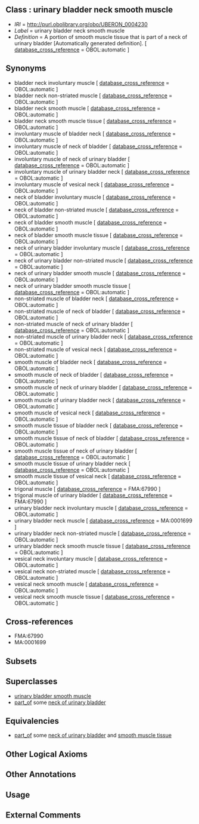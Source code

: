 
## Class : urinary bladder neck smooth muscle

 * *IRI* = http://purl.obolibrary.org/obo/UBERON_0004230
 * *Label* = urinary bladder neck smooth muscle
 * *Definition* = A portion of smooth muscle tissue that is part of a neck of urinary bladder [Automatically generated definition]. [ [database_cross_reference](../../ef/oboInOwl#hasDbXref.md) = OBOL:automatic ]

## Synonyms

 * bladder neck involuntary muscle [ [database_cross_reference](../../ef/oboInOwl#hasDbXref.md) = OBOL:automatic ]
 * bladder neck non-striated muscle [ [database_cross_reference](../../ef/oboInOwl#hasDbXref.md) = OBOL:automatic ]
 * bladder neck smooth muscle [ [database_cross_reference](../../ef/oboInOwl#hasDbXref.md) = OBOL:automatic ]
 * bladder neck smooth muscle tissue [ [database_cross_reference](../../ef/oboInOwl#hasDbXref.md) = OBOL:automatic ]
 * involuntary muscle of bladder neck [ [database_cross_reference](../../ef/oboInOwl#hasDbXref.md) = OBOL:automatic ]
 * involuntary muscle of neck of bladder [ [database_cross_reference](../../ef/oboInOwl#hasDbXref.md) = OBOL:automatic ]
 * involuntary muscle of neck of urinary bladder [ [database_cross_reference](../../ef/oboInOwl#hasDbXref.md) = OBOL:automatic ]
 * involuntary muscle of urinary bladder neck [ [database_cross_reference](../../ef/oboInOwl#hasDbXref.md) = OBOL:automatic ]
 * involuntary muscle of vesical neck [ [database_cross_reference](../../ef/oboInOwl#hasDbXref.md) = OBOL:automatic ]
 * neck of bladder involuntary muscle [ [database_cross_reference](../../ef/oboInOwl#hasDbXref.md) = OBOL:automatic ]
 * neck of bladder non-striated muscle [ [database_cross_reference](../../ef/oboInOwl#hasDbXref.md) = OBOL:automatic ]
 * neck of bladder smooth muscle [ [database_cross_reference](../../ef/oboInOwl#hasDbXref.md) = OBOL:automatic ]
 * neck of bladder smooth muscle tissue [ [database_cross_reference](../../ef/oboInOwl#hasDbXref.md) = OBOL:automatic ]
 * neck of urinary bladder involuntary muscle [ [database_cross_reference](../../ef/oboInOwl#hasDbXref.md) = OBOL:automatic ]
 * neck of urinary bladder non-striated muscle [ [database_cross_reference](../../ef/oboInOwl#hasDbXref.md) = OBOL:automatic ]
 * neck of urinary bladder smooth muscle [ [database_cross_reference](../../ef/oboInOwl#hasDbXref.md) = OBOL:automatic ]
 * neck of urinary bladder smooth muscle tissue [ [database_cross_reference](../../ef/oboInOwl#hasDbXref.md) = OBOL:automatic ]
 * non-striated muscle of bladder neck [ [database_cross_reference](../../ef/oboInOwl#hasDbXref.md) = OBOL:automatic ]
 * non-striated muscle of neck of bladder [ [database_cross_reference](../../ef/oboInOwl#hasDbXref.md) = OBOL:automatic ]
 * non-striated muscle of neck of urinary bladder [ [database_cross_reference](../../ef/oboInOwl#hasDbXref.md) = OBOL:automatic ]
 * non-striated muscle of urinary bladder neck [ [database_cross_reference](../../ef/oboInOwl#hasDbXref.md) = OBOL:automatic ]
 * non-striated muscle of vesical neck [ [database_cross_reference](../../ef/oboInOwl#hasDbXref.md) = OBOL:automatic ]
 * smooth muscle of bladder neck [ [database_cross_reference](../../ef/oboInOwl#hasDbXref.md) = OBOL:automatic ]
 * smooth muscle of neck of bladder [ [database_cross_reference](../../ef/oboInOwl#hasDbXref.md) = OBOL:automatic ]
 * smooth muscle of neck of urinary bladder [ [database_cross_reference](../../ef/oboInOwl#hasDbXref.md) = OBOL:automatic ]
 * smooth muscle of urinary bladder neck [ [database_cross_reference](../../ef/oboInOwl#hasDbXref.md) = OBOL:automatic ]
 * smooth muscle of vesical neck [ [database_cross_reference](../../ef/oboInOwl#hasDbXref.md) = OBOL:automatic ]
 * smooth muscle tissue of bladder neck [ [database_cross_reference](../../ef/oboInOwl#hasDbXref.md) = OBOL:automatic ]
 * smooth muscle tissue of neck of bladder [ [database_cross_reference](../../ef/oboInOwl#hasDbXref.md) = OBOL:automatic ]
 * smooth muscle tissue of neck of urinary bladder [ [database_cross_reference](../../ef/oboInOwl#hasDbXref.md) = OBOL:automatic ]
 * smooth muscle tissue of urinary bladder neck [ [database_cross_reference](../../ef/oboInOwl#hasDbXref.md) = OBOL:automatic ]
 * smooth muscle tissue of vesical neck [ [database_cross_reference](../../ef/oboInOwl#hasDbXref.md) = OBOL:automatic ]
 * trigonal muscle [ [database_cross_reference](../../ef/oboInOwl#hasDbXref.md) = FMA:67990 ]
 * trigonal muscle of urinary bladder [ [database_cross_reference](../../ef/oboInOwl#hasDbXref.md) = FMA:67990 ]
 * urinary bladder neck involuntary muscle [ [database_cross_reference](../../ef/oboInOwl#hasDbXref.md) = OBOL:automatic ]
 * urinary bladder neck muscle [ [database_cross_reference](../../ef/oboInOwl#hasDbXref.md) = MA:0001699 ]
 * urinary bladder neck non-striated muscle [ [database_cross_reference](../../ef/oboInOwl#hasDbXref.md) = OBOL:automatic ]
 * urinary bladder neck smooth muscle tissue [ [database_cross_reference](../../ef/oboInOwl#hasDbXref.md) = OBOL:automatic ]
 * vesical neck involuntary muscle [ [database_cross_reference](../../ef/oboInOwl#hasDbXref.md) = OBOL:automatic ]
 * vesical neck non-striated muscle [ [database_cross_reference](../../ef/oboInOwl#hasDbXref.md) = OBOL:automatic ]
 * vesical neck smooth muscle [ [database_cross_reference](../../ef/oboInOwl#hasDbXref.md) = OBOL:automatic ]
 * vesical neck smooth muscle tissue [ [database_cross_reference](../../ef/oboInOwl#hasDbXref.md) = OBOL:automatic ]

## Cross-references

 * FMA:67990
 * MA:0001699

## Subsets


## Superclasses

 * [urinary bladder smooth muscle](../../UBERON/28/UBERON_0004228.md)
 * [part_of](../../BFO/50/BFO_0000050.md) some [neck of urinary bladder](../../UBERON/58/UBERON_0001258.md)

## Equivalencies

 * [part_of](../../BFO/50/BFO_0000050.md) some [neck of urinary bladder](../../UBERON/58/UBERON_0001258.md) and [smooth muscle tissue](../../UBERON/35/UBERON_0001135.md)

## Other Logical Axioms


## Other Annotations


## Usage


## External Comments

